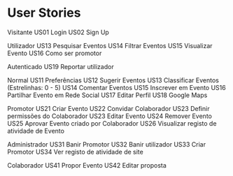 # User Stories

Visitante
US01 Login
US02 Sign Up

Utilizador
US13 Pesquisar Eventos
US14 Filtrar Eventos
US15 Visualizar Evento
US16 Como ser promotor

Autenticado
US19 Reportar utilizador

Normal
US11 Preferências
US12 Sugerir Eventos
US13 Classificar Eventos (Estrelinhas: 0 - 5)
US14 Comentar Eventos
US15 Inscrever em Evento
US16 Partilhar Evento em Rede Social 
US17 Editar Perfil
US18 Google Maps 


Promotor
US21 Criar Evento
US22 Convidar Colaborador
US23 Definir permissões do Colaborador
US23 Editar Evento
US24 Remover Evento
US25 Aprovar Evento criado por Colaborador
US26 Visualizar registo de atividade de Evento

Administrador
US31 Banir Promotor
US32 Banir utilizador
US33 Criar Promotor
US34 Ver registo de atividade de site

Colaborador
US41 Propor Evento
US42 Editar proposta
